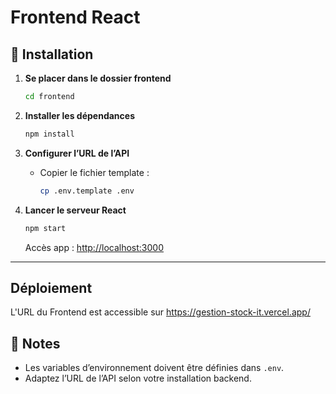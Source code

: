 # Frontend React

## 🚀 Installation

1. **Se placer dans le dossier frontend**
    ```bash
    cd frontend
    ```

2. **Installer les dépendances**
    ```bash
    npm install
    ```

3. **Configurer l’URL de l’API**
    - Copier le fichier template :
      ```bash
      cp .env.template .env
      ```

4. **Lancer le serveur React**
    ```bash
    npm start
    ```
    Accès app : [http://localhost:3000](http://localhost:3000)

---

## Déploiement

L'URL du Frontend est accessible sur https://gestion-stock-it.vercel.app/

## 📝 Notes

- Les variables d’environnement doivent être définies dans `.env`.
- Adaptez l’URL de l’API selon votre installation backend.
